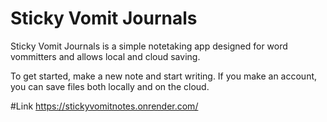 # Sticky Vomit Journals

Sticky Vomit Journals is a simple notetaking app designed for word vommitters and allows local and cloud saving. 

To get started, make a new note and start writing. If you make an account, you can save files both locally and on the cloud.

#Link
https://stickyvomitnotes.onrender.com/
